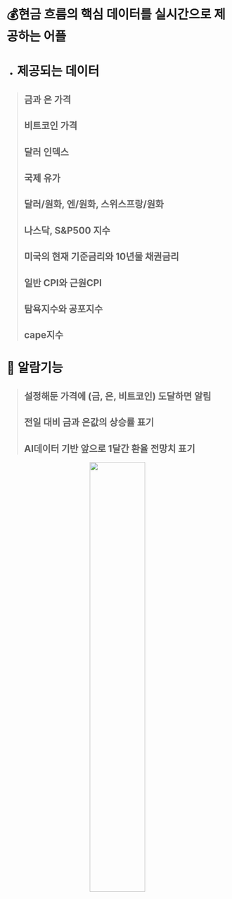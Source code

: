 # 💰현금 흐름의 핵심 데이터를 실시간으로 제공하는 어플
- # 제공되는 데이터
> ## 금과 은 가격  
> ## 비트코인 가격  
> ## 달러 인덱스  
> ## 국제 유가  
> ## 달러/원화, 엔/원화, 스위스프랑/원화
> ## 나스닥, S&P500 지수
> ## 미국의 현재 기준금리와 10년물 채권금리 
> ## 일반 CPI와 근원CPI
> ## 탐욕지수와 공포지수
> ## cape지수

# 🔔 알람기능 
> ## 설정해둔 가격에 (금, 은, 비트코인) 도달하면 알림
> ## 전일 대비 금과 은값의 상승률 표기
> ## AI데이터 기반 앞으로 1달간 환율 전망치 표기

<p align="center">
<img src="https://github.com/user-attachments/assets/553f34e6-bbf6-41c7-87de-bb8c05c57e7f" width="50%" height="50%">
</p>
